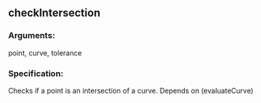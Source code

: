 ## checkIntersection
### Arguments: 
point, curve, tolerance
### Specification: 
Checks if a point is an intersection of a curve. Depends on (evaluateCurve)
